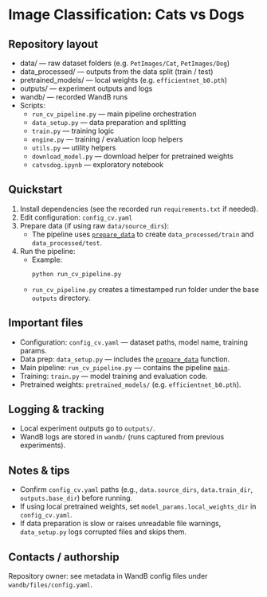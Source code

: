 # Image Classification: Cats vs Dogs

## Repository layout
- data/ — raw dataset folders (e.g. `PetImages/Cat`, `PetImages/Dog`)
- data_processed/ — outputs from the data split (train / test)
- pretrained_models/ — local weights (e.g. `efficientnet_b0.pth`)
- outputs/ — experiment outputs and logs
- wandb/ — recorded WandB runs
- Scripts:
  - `run_cv_pipeline.py` — main pipeline orchestration
  - `data_setup.py` — data preparation and splitting
  - `train.py` — training logic
  - `engine.py` — training / evaluation loop helpers
  - `utils.py` — utility helpers
  - `download_model.py` — download helper for pretrained weights
  - `catvsdog.ipynb` — exploratory notebook

## Quickstart

1. Install dependencies (see the recorded run `requirements.txt` if needed).
2. Edit configuration: `config_cv.yaml`
3. Prepare data (if using raw `data/source_dirs`):
   - The pipeline uses [`prepare_data`](data_setup.py) to create `data_processed/train` and `data_processed/test`.
4. Run the pipeline:
   - Example:
     ```sh
     python run_cv_pipeline.py
     ```
   - `run_cv_pipeline.py` creates a timestamped run folder under the base `outputs` directory.

## Important files
- Configuration: `config_cv.yaml` — dataset paths, model name, training params.
- Data prep: `data_setup.py` — includes the [`prepare_data`](data_setup.py) function.
- Main pipeline: `run_cv_pipeline.py` — contains the pipeline [`main`](run_cv_pipeline.py).
- Training: `train.py` — model training and evaluation code.
- Pretrained weights: `pretrained_models/` (e.g. `efficientnet_b0.pth`).

## Logging & tracking
- Local experiment outputs go to `outputs/`.
- WandB logs are stored in `wandb/` (runs captured from previous experiments).

## Notes & tips
- Confirm `config_cv.yaml` paths (e.g., `data.source_dirs`, `data.train_dir`, `outputs.base_dir`) before running.
- If using local pretrained weights, set `model_params.local_weights_dir` in `config_cv.yaml`.
- If data preparation is slow or raises unreadable file warnings, `data_setup.py` logs corrupted files and skips them.

## Contacts / authorship
Repository owner: see metadata in WandB config files under `wandb/files/config.yaml`.
